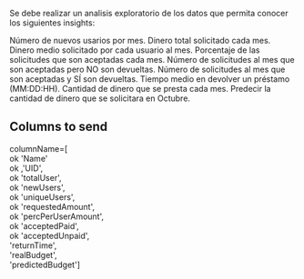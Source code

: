 Se debe realizar un analisis exploratorio de los datos que permita conocer los siguientes insights:

Número de nuevos usarios por mes.
Dinero total solicitado cada mes.
Dinero medio solicitado por cada usuario al mes.
Porcentaje de las solicitudes que son aceptadas cada mes.
Número de solicitudes al mes que son aceptadas pero NO son devueltas.
Número de solicitudes al mes que son aceptadas y SÍ son devueltas.
Tiempo medio en devolver un préstamo (MM:DD:HH).
Cantidad de dinero que se presta cada mes.
Predecir la cantidad de dinero que se solicitara en Octubre.



## Columns to send

columnName=[  
ok 'Name'  
ok ,'UID',  
ok 'totalUser',  
ok 'newUsers',  
ok 'uniqueUsers',  
ok 'requestedAmount',  
ok 'percPerUserAmount',  
ok 'acceptedPaid',  
ok 'acceptedUnpaid',  
'returnTime',  
'realBudget',  
'predictedBudget']  